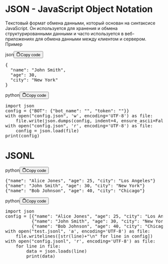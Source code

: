 <h1>JSON - JavaScript Object Notation</h1>
<p>Tекстовый формат обмена данными, который основан на синтаксисе JavaScript.
Он используется для хранения и обмена структурированными данными и часто используется
в веб-приложениях для обмена данными между клиентом и сервером.
Пример</p>
<div class="code-element"><div class="lang-line"><text>json</text><button class="copy-button" id="code768b" onclick="copyCode(code768, code768b)"><svg stroke="currentColor" fill="none" stroke-width="2" viewBox="0 0 24 24" stroke-linecap="round" stroke-linejoin="round" class="h-4 w-4" height="1em" width="1em" xmlns="http://www.w3.org/2000/svg"><path d="M16 4h2a2 2 0 0 1 2 2v14a2 2 0 0 1-2 2H6a2 2 0 0 1-2-2V6a2 2 0 0 1 2-2h2"></path><rect x="8" y="2" width="8" height="4" rx="1" ry="1"></rect></svg><text>Copy code</text></button></div><div class="code" id="code768"><div class="highlight"><pre><span></span><span class="p">{</span>
<span class="w">  </span><span class="nt">&quot;name&quot;</span><span class="p">:</span><span class="w"> </span><span class="s2">&quot;John Smith&quot;</span><span class="p">,</span>
<span class="w">  </span><span class="nt">&quot;age&quot;</span><span class="p">:</span><span class="w"> </span><span class="mi">30</span><span class="p">,</span>
<span class="w">  </span><span class="nt">&quot;city&quot;</span><span class="p">:</span><span class="w"> </span><span class="s2">&quot;New York&quot;</span>
<span class="p">}</span>
</pre></div></div></div>

<div class="code-element"><div class="lang-line"><text>python</text><button class="copy-button" id="code769b" onclick="copyCode(code769, code769b)"><svg stroke="currentColor" fill="none" stroke-width="2" viewBox="0 0 24 24" stroke-linecap="round" stroke-linejoin="round" class="h-4 w-4" height="1em" width="1em" xmlns="http://www.w3.org/2000/svg"><path d="M16 4h2a2 2 0 0 1 2 2v14a2 2 0 0 1-2 2H6a2 2 0 0 1-2-2V6a2 2 0 0 1 2-2h2"></path><rect x="8" y="2" width="8" height="4" rx="1" ry="1"></rect></svg><text>Copy code</text></button></div><div class="code" id="code769"><div class="highlight"><pre><span></span><span class="kn">import</span> <span class="nn">json</span>
<span class="n">config</span> <span class="o">=</span> <span class="p">{</span><span class="s2">&quot;BOT&quot;</span><span class="p">:</span> <span class="p">{</span><span class="s2">&quot;bot_name&quot;</span><span class="p">:</span> <span class="s2">&quot;&quot;</span><span class="p">,</span> <span class="s2">&quot;token&quot;</span><span class="p">:</span> <span class="s2">&quot;&quot;</span><span class="p">}}</span>
<span class="k">with</span> <span class="nb">open</span><span class="p">(</span><span class="s2">&quot;config.json&quot;</span><span class="p">,</span> <span class="s1">&#39;w&#39;</span><span class="p">,</span> <span class="n">encoding</span><span class="o">=</span><span class="s1">&#39;UTF-8&#39;</span><span class="p">)</span> <span class="k">as</span> <span class="n">file</span><span class="p">:</span>
    <span class="n">file</span><span class="o">.</span><span class="n">write</span><span class="p">(</span><span class="n">json</span><span class="o">.</span><span class="n">dumps</span><span class="p">(</span><span class="n">config</span><span class="p">,</span> <span class="n">indent</span><span class="o">=</span><span class="mi">4</span><span class="p">,</span> <span class="n">ensure_ascii</span><span class="o">=</span><span class="kc">False</span><span class="p">))</span>
<span class="k">with</span> <span class="nb">open</span><span class="p">(</span><span class="s2">&quot;config.json&quot;</span><span class="p">,</span> <span class="s1">&#39;r&#39;</span><span class="p">,</span> <span class="n">encoding</span><span class="o">=</span><span class="s1">&#39;UTF-8&#39;</span><span class="p">)</span> <span class="k">as</span> <span class="n">file</span><span class="p">:</span>
    <span class="n">config</span> <span class="o">=</span> <span class="n">json</span><span class="o">.</span><span class="n">load</span><span class="p">(</span><span class="n">file</span><span class="p">)</span>
<span class="nb">print</span><span class="p">(</span><span class="n">config</span><span class="p">)</span>
</pre></div></div></div>

<h1>JSONL</h1>
<div class="code-element"><div class="lang-line"><text>python</text><button class="copy-button" id="code770b" onclick="copyCode(code770, code770b)"><svg stroke="currentColor" fill="none" stroke-width="2" viewBox="0 0 24 24" stroke-linecap="round" stroke-linejoin="round" class="h-4 w-4" height="1em" width="1em" xmlns="http://www.w3.org/2000/svg"><path d="M16 4h2a2 2 0 0 1 2 2v14a2 2 0 0 1-2 2H6a2 2 0 0 1-2-2V6a2 2 0 0 1 2-2h2"></path><rect x="8" y="2" width="8" height="4" rx="1" ry="1"></rect></svg><text>Copy code</text></button></div><div class="code" id="code770"><div class="highlight"><pre><span></span><span class="p">{</span><span class="s2">&quot;name&quot;</span><span class="p">:</span> <span class="s2">&quot;Alice Jones&quot;</span><span class="p">,</span> <span class="s2">&quot;age&quot;</span><span class="p">:</span> <span class="mi">25</span><span class="p">,</span> <span class="s2">&quot;city&quot;</span><span class="p">:</span> <span class="s2">&quot;Los Angeles&quot;</span><span class="p">}</span>
<span class="p">{</span><span class="s2">&quot;name&quot;</span><span class="p">:</span> <span class="s2">&quot;John Smith&quot;</span><span class="p">,</span> <span class="s2">&quot;age&quot;</span><span class="p">:</span> <span class="mi">30</span><span class="p">,</span> <span class="s2">&quot;city&quot;</span><span class="p">:</span> <span class="s2">&quot;New York&quot;</span><span class="p">}</span>
<span class="p">{</span><span class="s2">&quot;name&quot;</span><span class="p">:</span> <span class="s2">&quot;Bob Johnson&quot;</span><span class="p">,</span> <span class="s2">&quot;age&quot;</span><span class="p">:</span> <span class="mi">40</span><span class="p">,</span> <span class="s2">&quot;city&quot;</span><span class="p">:</span> <span class="s2">&quot;Chicago&quot;</span><span class="p">}</span>
</pre></div></div></div>

<div class="code-element"><div class="lang-line"><text>python</text><button class="copy-button" id="code771b" onclick="copyCode(code771, code771b)"><svg stroke="currentColor" fill="none" stroke-width="2" viewBox="0 0 24 24" stroke-linecap="round" stroke-linejoin="round" class="h-4 w-4" height="1em" width="1em" xmlns="http://www.w3.org/2000/svg"><path d="M16 4h2a2 2 0 0 1 2 2v14a2 2 0 0 1-2 2H6a2 2 0 0 1-2-2V6a2 2 0 0 1 2-2h2"></path><rect x="8" y="2" width="8" height="4" rx="1" ry="1"></rect></svg><text>Copy code</text></button></div><div class="code" id="code771"><div class="highlight"><pre><span></span><span class="kn">import</span> <span class="nn">json</span>
<span class="n">config</span> <span class="o">=</span> <span class="p">[{</span><span class="s2">&quot;name&quot;</span><span class="p">:</span> <span class="s2">&quot;Alice Jones&quot;</span><span class="p">,</span> <span class="s2">&quot;age&quot;</span><span class="p">:</span> <span class="mi">25</span><span class="p">,</span> <span class="s2">&quot;city&quot;</span><span class="p">:</span> <span class="s2">&quot;Los Angeles&quot;</span><span class="p">},</span>
          <span class="p">{</span><span class="s2">&quot;name&quot;</span><span class="p">:</span> <span class="s2">&quot;John Smith&quot;</span><span class="p">,</span> <span class="s2">&quot;age&quot;</span><span class="p">:</span> <span class="mi">30</span><span class="p">,</span> <span class="s2">&quot;city&quot;</span><span class="p">:</span> <span class="s2">&quot;New York&quot;</span><span class="p">},</span>
          <span class="p">{</span><span class="s2">&quot;name&quot;</span><span class="p">:</span> <span class="s2">&quot;Bob Johnson&quot;</span><span class="p">,</span> <span class="s2">&quot;age&quot;</span><span class="p">:</span> <span class="mi">40</span><span class="p">,</span> <span class="s2">&quot;city&quot;</span><span class="p">:</span> <span class="s2">&quot;Chicago&quot;</span><span class="p">}]</span>
<span class="k">with</span> <span class="nb">open</span><span class="p">(</span><span class="s2">&quot;test.jsonl&quot;</span><span class="p">,</span> <span class="s1">&#39;a&#39;</span><span class="p">,</span> <span class="n">encoding</span><span class="o">=</span><span class="s1">&#39;UTF-8&#39;</span><span class="p">)</span> <span class="k">as</span> <span class="n">file</span><span class="p">:</span>
    <span class="n">file</span><span class="o">.</span><span class="n">writelines</span><span class="p">([</span><span class="nb">str</span><span class="p">(</span><span class="n">line</span><span class="p">)</span><span class="o">+</span><span class="s2">&quot;</span><span class="se">\n</span><span class="s2">&quot;</span> <span class="k">for</span> <span class="n">line</span> <span class="ow">in</span> <span class="n">config</span><span class="p">])</span>
<span class="k">with</span> <span class="nb">open</span><span class="p">(</span><span class="s2">&quot;config.jsonl&quot;</span><span class="p">,</span> <span class="s1">&#39;r&#39;</span><span class="p">,</span> <span class="n">encoding</span><span class="o">=</span><span class="s1">&#39;UTF-8&#39;</span><span class="p">)</span> <span class="k">as</span> <span class="n">file</span><span class="p">:</span>
    <span class="k">for</span> <span class="n">line</span> <span class="ow">in</span> <span class="n">file</span><span class="p">:</span>
        <span class="n">data</span> <span class="o">=</span> <span class="n">json</span><span class="o">.</span><span class="n">loads</span><span class="p">(</span><span class="n">line</span><span class="p">)</span>
        <span class="nb">print</span><span class="p">(</span><span class="n">data</span><span class="p">)</span>
</pre></div></div></div>
